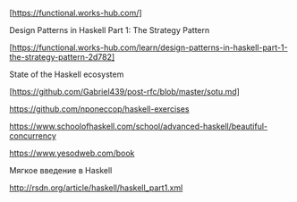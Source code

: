 [https://functional.works-hub.com/]


Design Patterns in Haskell Part 1: The Strategy Pattern

[https://functional.works-hub.com/learn/design-patterns-in-haskell-part-1-the-strategy-pattern-2d782]


State of the Haskell ecosystem

[https://github.com/Gabriel439/post-rfc/blob/master/sotu.md]


https://github.com/nponeccop/haskell-exercises


https://www.schoolofhaskell.com/school/advanced-haskell/beautiful-concurrency

https://www.yesodweb.com/book


Мягкое введение в Haskell

http://rsdn.org/article/haskell/haskell_part1.xml


